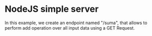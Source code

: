 # NodeJS simple server

In this example, we create an endpoint named "/suma", that allows to perform add operation over all input data using a GET Request.
